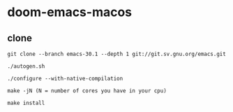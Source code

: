 # doom-emacs-macos
## clone 
```shell
git clone --branch emacs-30.1 --depth 1 git://git.sv.gnu.org/emacs.git
```
```shell
./autogen.sh
```
```shell
./configure --with-native-compilation
```
```shell
make -jN (N = number of cores you have in your cpu)
```
```shell
make install
```
